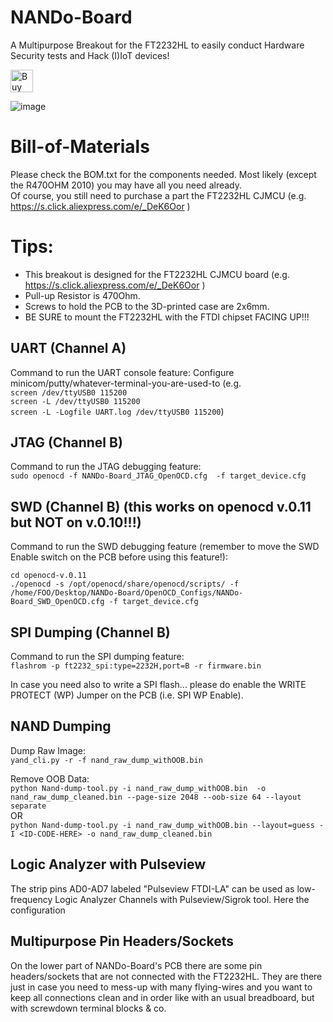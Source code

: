 
# NANDo-Board
A Multipurpose Breakout for the FT2232HL to easily conduct Hardware Security tests and Hack (I)IoT devices! 

<a href='https://ko-fi.com/X7X6L82L' target='_blank'><img height='36' style='border:0px;height:36px;' src='https://az743702.vo.msecnd.net/cdn/kofi4.png?v=0' border='0' alt='Buy Me a Coffee at ko-fi.com' /></a>

![image](https://user-images.githubusercontent.com/26245612/168490116-b03b252d-4717-4295-81d7-af8a828ac3a6.png)

 
# Bill-of-Materials
Please check the BOM.txt for the components needed. Most likely (except the R470OHM 2010) you may have all you need already.<br>
Of course, you still need to purchase a part the FT2232HL CJMCU (e.g. https://s.click.aliexpress.com/e/_DeK6Oor )

# Tips:<br>
- This breakout is designed for the FT2232HL CJMCU board (e.g. https://s.click.aliexpress.com/e/_DeK6Oor )<br>
- Pull-up Resistor is 470Ohm.<br>
- Screws to hold the PCB to the 3D-printed case are 2x6mm.<br>
- BE SURE to mount the FT2232HL with the FTDI chipset FACING UP!!!

## UART (Channel A)
Command to run the UART console feature:
Configure minicom/putty/whatever-terminal-you-are-used-to (e.g.<br> ```screen /dev/ttyUSB0 115200```<br>
```screen -L /dev/ttyUSB0 115200```<br>
```screen -L -Logfile UART.log /dev/ttyUSB0 115200```)

## JTAG (Channel B)
Command to run the JTAG debugging feature:<br>
```sudo openocd -f NANDo-Board_JTAG_OpenOCD.cfg  -f target_device.cfg```

## SWD (Channel B) (this works on openocd v.0.11 but NOT on v.0.10!!!)
Command to run the SWD debugging feature (remember to move the SWD Enable switch on the PCB before using this feature!):

```cd openocd-v.0.11```<br>
```./openocd -s /opt/openocd/share/openocd/scripts/ -f /home/FOO/Desktop/NANDo-Board/OpenOCD_Configs/NANDo-Board_SWD_OpenOCD.cfg -f target_device.cfg```<br>

## SPI Dumping (Channel B)
Command to run the SPI dumping feature:<br>
```flashrom -p ft2232_spi:type=2232H,port=B -r firmware.bin```

In case you need also to write a SPI flash... please do enable the WRITE PROTECT (WP) Jumper on the PCB (i.e. SPI WP Enable).

## NAND Dumping
Dump Raw Image:<br>
```yand_cli.py -r -f nand_raw_dump_withOOB.bin```

Remove OOB Data:<br>
```python Nand-dump-tool.py -i nand_raw_dump_withOOB.bin  -o nand_raw_dump_cleaned.bin --page-size 2048 --oob-size 64 --layout separate```<br>
OR <br>
```python Nand-dump-tool.py -i nand_raw_dump_withOOB.bin --layout=guess -I <ID-CODE-HERE> -o nand_raw_dump_cleaned.bin```<br>

## Logic Analyzer with Pulseview
The strip pins AD0-AD7 labeled "Pulseview FTDI-LA" can be used as low-frequency Logic Analyzer Channels with Pulseview/Sigrok tool.
Here the configuration <ADD IMAGE FROM images DIR>

## Multipurpose Pin Headers/Sockets
On the lower part of NANDo-Board's PCB there are some pin headers/sockets that are not connected with the FT2232HL. They are there just in case you need to mess-up with many flying-wires and you want to keep all connections clean and in order like with an usual breadboard, but with screwdown terminal blocks & co. 
